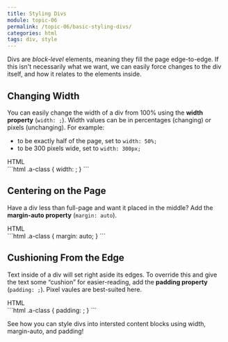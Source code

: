 ```yaml
---
title: Styling Divs
module: topic-06
permalink: /topic-06/basic-styling-divs/
categories: html
tags: div, style
---
```


<div class="divider-heading"></div>

Divs are _block-level_ elements, meaning they fill the page edge-to-edge. If this isn't necessarily what we want, we can easily force changes to the div itself, and how it relates to the elements inside.

## Changing Width
You can easily change the width of a div from 100% using the **width property** (`width: ;`). Width values can be in percentages (changing) or pixels (unchanging). For example:
- to be exactly half of the page, set to `width: 50%;`
- to be 300 pixels wide, set to `width: 300px;`

<div id="code-heading">HTML</div>
```html
.a-class {
  width: ;
}
```

## Centering on the Page
Have a div less than full-page and want it placed in the middle? Add the **margin-auto property** (`margin: auto`).

<div id="code-heading">HTML</div>
```html
.a-class {
  margin: auto;
}
```


## Cushioning From the Edge
Text inside of a div will set right aside its edges. To override this and give the text some “cushion” for easier-reading, add the **padding property** (`padding: ;`). Pixel vaules are best-suited here.

<div id="code-heading">HTML</div>
```html
.a-class {
  padding: ;
}
```


<div class="divider-pg"></div>


See how you can style divs into intersted content blocks using width, margin-auto, and padding!


<div class="external-embed">
  <p data-height="600" data-theme-id="30567" data-slug-hash="YRKNBp" data-default-tab="html,result" data-user="Media-Ed-Online" data-pen-title="Basic HTML Div Styling" class="codepen"></p>
</div>
